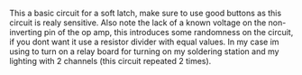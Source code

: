 This a basic circuit for a soft latch, make sure to use good buttons as this circuit is realy sensitive. Also note the lack of a known voltage on the non-inverting pin of the op amp, this introduces some randomness on the circuit, if you dont want it use a resistor divider with equal values.
In my case im using to turn on a relay board for turning on my soldering station and my lighting with 2 channels (this circuit repeated 2 times).
